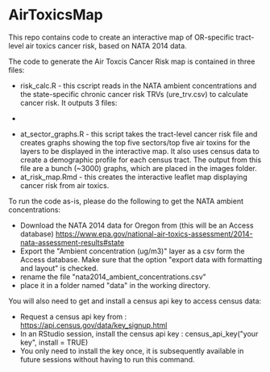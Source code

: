 # AirToxicsMap
This repo contains code to create an interactive map of OR-specific tract-level air toxics cancer risk, based on NATA 2014 data.


The code to generate the Air Toxcis Cancer Risk map is contained in three files:
* risk_calc.R - this cscript reads in the NATA ambient concentrations and the state-specific chronic cancer risk TRVs (ure_trv.csv) to calculate cancer risk. 
It outputs 3 files:
+ 
* at_sector_graphs.R - this script takes the tract-level cancer risk file and creates graphs showing the top five sectors/top five air toxins for the layers to be displayed in the interactive map. 
It also uses census data to create a demographic profile for each census tract.
The output from this file are a bunch (~3000) graphs, which are placed in the images folder.
* at_risk_map.Rmd - this creates the interactive leaflet map displaying cancer risk from air toxics.

To run the code as-is, please do the following to get the NATA ambient concentrations:
* Download the NATA 2014 data for Oregon from (this will be an Access database) https://www.epa.gov/national-air-toxics-assessment/2014-nata-assessment-results#state
* Export the "Ambient concentration (ug/m3)" layer as a csv form the Access database. Make sure that the option "export data with formatting and layout" is checked.
* rename the file "nata2014_ambient_concentrations.csv"
* place it in a folder named "data" in the working directory.

You will also need to get and install a census api key to access census data:
* Request a census api key from : https://api.census.gov/data/key_signup.html
* In an RStudio session, install the census api key : census_api_key("your key", install = TRUE)
* You only need to install the key once, it is subsequently available in future sessions without having to run this command.
